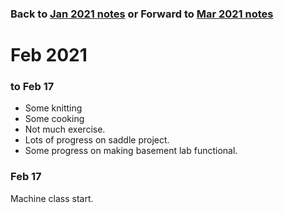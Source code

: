 
### Back to [Jan 2021 notes](../Jan2021)   or  Forward to [Mar 2021 notes](../Mar2021)

# Feb 2021


### to Feb 17

 * Some knitting
 * Some cooking
 * Not much exercise.
 * Lots of progress on saddle project.
 * Some progress on making basement lab functional.

### Feb 17 

Machine class start.


